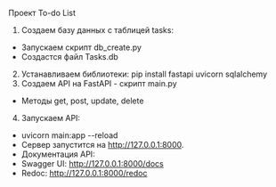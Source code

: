 ﻿Проект To-do List

1) Создаем базу данных с таблицей tasks:
 - Запускаем скрипт db_create.py
 - Создастся файл Tasks.db
2) Устанавливаем библиотеки: pip install fastapi uvicorn sqlalchemy
3) Создаем API на FastAPI - скрипт main.py
 - Методы get, post, update, delete
4) Запускаем API:
 - uvicorn main:app --reload
 - Сервер запустится на http://127.0.0.1:8000.
 - Документация API:
  - Swagger UI: http://127.0.0.1:8000/docs
  - Redoc: http://127.0.0.1:8000/redoc
